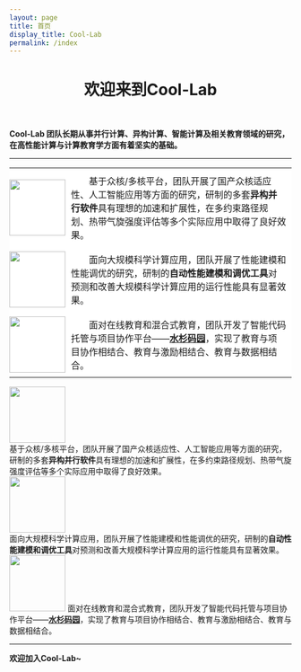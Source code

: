 ```yaml
---
layout: page
title: 首页
display_title: Cool-Lab
permalink: /index
---
```


<center><h1>欢迎来到Cool-Lab</h1></center>

<br />

<strong>Cool-Lab 团队长期从事并行计算、异构计算、智能计算及相关教育领域的研究，在高性能计算与计算教育学方面有着坚实的基础。</strong>

****

<table frame=void >
<tr style="border: 0px;">
	<td bgcolor="#FFFFFF" style="border: 0px; margin: 0; padding: 0px 0px;" width=100px height=100px ><img src="https://gitee.com/hpc-cool/github_pages/raw/master/imgs/taihulight.jpg" width=100px height=100px /></td>
	<td bgcolor="#FFFFFF"  style="border: 0px; margin: 10; padding: 10px 10px; text-indent: 2em;"> 
		基于众核/多核平台，团队开展了国产众核适应性、人工智能应用等方面的研究，研制的多套<strong>异构并行软件</strong>具有理想的加速和扩展性，在多约束路径规划、热带气旋强度评估等多个实际应用中取得了良好效果。
	</td>
</tr>
<tr style="border: 0px;">
	<td bgcolor="#FFFFFF"  style="border: 0px; margin: 0; padding: 0px 0px;"><img src="https://gitee.com/hpc-cool/github_pages/raw/master/imgs/esm.jpg" width=100px height=100px/></td>
	<td bgcolor="#FFFFFF"  style="border: 0px; margin: 10; padding: 10px 10px; text-indent: 2em;">
		面向大规模科学计算应用，团队开展了性能建模和性能调优的研究，研制的<strong>自动性能建模和调优工具</strong>对预测和改善大规模科学计算应用的运行性能具有显著效果。
	</td>
</tr>
<tr style="border: 0px;">
	<td bgcolor="#FFFFFF"  style="border: 0px; margin: 0; padding: 0px 0px;"><img src="https://gitee.com/hpc-cool/github_pages/raw/master/imgs/gitea.png" width=100px height=100px/></td>
	<td bgcolor="#FFFFFF"  style="border: 0px; margin: 10; padding: 10px 10px; text-indent: 2em;"> 
		面对在线教育和混合式教育，团队开发了智能代码托管与项目协作平台——<a href="https://gitea.shuishan.net.cn" target="_blank"><strong>水杉码园</strong></a>，实现了教育与项目协作相结合、教育与激励相结合、教育与数据相结合。
	</td>
</tr>
</table>

<div>
<div style="display:inline">
	<div><img src="https://gitee.com/hpc-cool/github_pages/raw/master/imgs/taihulight.jpg" width="100" height="100" /></div>
	<div max-width="500";> 
		基于众核/多核平台，团队开展了国产众核适应性、人工智能应用等方面的研究，研制的多套<strong>异构并行软件</strong>具有理想的加速和扩展性，在多约束路径规划、热带气旋强度评估等多个实际应用中取得了良好效果。
	</div>
</div>
<div>
	<div><img src="https://gitee.com/hpc-cool/github_pages/raw/master/imgs/esm.jpg" width="100" height="100"/></div>
	<div max-width="500">
		面向大规模科学计算应用，团队开展了性能建模和性能调优的研究，研制的<strong>自动性能建模和调优工具</strong>对预测和改善大规模科学计算应用的运行性能具有显著效果。
	</div>
</div>
<div style="display:inline">
	<div style="display:inline"><img src="https://gitee.com/hpc-cool/github_pages/raw/master/imgs/gitea.png" width="100" height="100"/></div>
	<div style="display:inline; max-width: 500px;"> 
		面对在线教育和混合式教育，团队开发了智能代码托管与项目协作平台——<a href="https://gitea.shuishan.net.cn" target="_blank"><strong>水杉码园</strong></a>，实现了教育与项目协作相结合、教育与激励相结合、教育与数据相结合。
	</div>
</div>

****

<strong>欢迎加入Cool-Lab~</strong>
<br />
